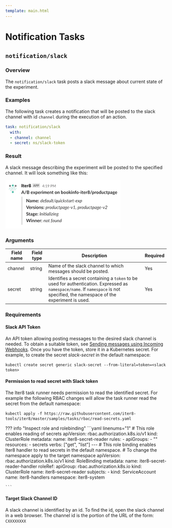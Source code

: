 ```yaml
---
template: main.html
---
```


# Notification Tasks

## `notification/slack`

### Overview

The `notification/slack` task posts a slack message about current state of the experiment.

### Examples

The following task creates a notification that will be posted to the slack channel with id `channel` during the execution of an action.

```yaml
task: notification/slack
  with:
  - channel: channel
  - secret: ns/slack-token
```

### Result

A slack message describing the experiment will be posted to the specified channel. It will look something like this:

![Sample slack notificiation](../../images/slack-notification.png)

### Arguments

| Field name | Field type | Description | Required |
| ----- | ---- | ----------- | -------- |
| channel | string | Name of the slack channel to which messages should be posted. | Yes |
| secret | string | Identifies a secret containing a `token` to be used for authentication.  Expressed as `namespace/name`. If `namespace` is not specified, the namespace of the experiment is used. | Yes |

### Requirements

#### Slack API Token

An API token allowing posting messages to the desired slack channel is needed. To obtain a suitable token, see [Sending messages using Incoming Webhooks](https://api.slack.com/messaging/webhooks). Once you have the token, store it in a Kubernetes secret. For example, to create the secret _slack-secret_ in the default namespace:

```shell
kubectl create secret generic slack-secret --from-literal=token=<slack token>
```

#### Permission to read secret with Slack token

The Iter8 task runner needs permission to read the identified secret. For example the following RBAC changes will allow the task runner read the secret from the default namespace:

```shell
kubectl apply -f https://raw.githubusercontent.com/iter8-tools/iter8/master/samples/tasks/rbac/read-secrets.yaml
```

??? info "Inspect role and rolebinding"
    ```yaml linenums="1"
        # This role enables reading of secrets
        apiVersion: rbac.authorization.k8s.io/v1
        kind: ClusterRole
        metadata:
        name: iter8-secret-reader
        rules:
        - apiGroups:
        - ""
        resources:
        - secrets
        verbs: ["get", "list"]
        ---
        # This role binding enables Iter8 handler to read secrets in the default namespace.
        # To change the namespace apply to the target namespace
        apiVersion: rbac.authorization.k8s.io/v1
        kind: RoleBinding
        metadata:
        name: iter8-secret-reader-handler
        roleRef:
        apiGroup: rbac.authorization.k8s.io
        kind: ClusterRole
        name: iter8-secret-reader
        subjects:
        - kind: ServiceAccount
        name: iter8-handlers
        namespace: iter8-system

    ```

#### Target Slack Channel ID

A slack channel is identified by an id. To find the id, open the slack channel in a web browser. The channel id is the portion of the URL of the form: `CXXXXXXXX`
